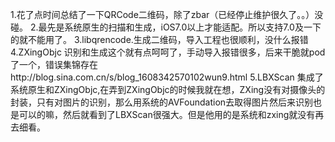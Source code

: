 1.花了点时间总结了一下QRCode二维码，除了zbar（已经停止维护很久了。。）没碰。
2.最先是系统原生的扫描和生成，iOS7.0以上才能适配。所以支持7.0及一下的就不能用了。
3.libqrencode.生成二维码，导入工程也很顺利，没什么报错
4.ZXingObjc 识别和生成这个就有点呵呵了，手动导入报错很多，后来干脆就pod了一个，错误集锦存在http://blog.sina.com.cn/s/blog_1608342570102wun9.html
5.LBXScan 集成了系统原生和ZXingObjc,在弄到ZXingObjc的时候我就在想，ZXing没有对摄像头的封装，只有对图片的识别，那么用系统的AVFoundation去取得图片然后来识别也是可以的嘛，然后就看到了LBXScan很强大。但是他用的是系统和zxing就没有再去细看。
